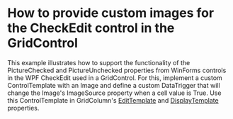 # How to provide custom images for the CheckEdit control in the GridControl


<p>This example illustrates how to support the functionality of the PictureChecked and PictureUnchecked properties from WinForms controls in the WPF CheckEdit used in a GridControl. For this, implement a custom ControlTemplate with an Image and define a custom DataTrigger that will change the Image's ImageSource property when a cell value is True. Use this ControlTemplate in GridColumn's <a href="https://documentation.devexpress.com/WPF/DevExpress.Xpf.Grid.ColumnBase.EditTemplate.property">EditTemplate</a> and <a href="https://documentation.devexpress.com/WPF/DevExpress.Xpf.Grid.ColumnBase.DisplayTemplate.property">DisplayTemplate</a> properties.</p>

<br/>


